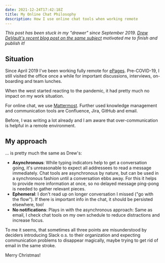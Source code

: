 ```yaml
---
date: 2021-12-24T17:42:18Z
title: My Online Chat Philosophy
description: How I use online chat tools when working remote
---
```


*This post has been stuck in my "drawer" since September 2019. [Drew DeVault's recent blog post on the same subject](https://drewdevault.com/2021/11/24/A-philosophy-for-instant-messaging.html) motivated me to finish and publish it!*

## Situation

Since April 2019 I've been working fully remote for [ePages](https://developer.epages.com/blog/).
Pre-COVID-19, I still visited the office once a while for important discussions, interviews, on-boarding and team lunches.

When the west started reacting to the pandemic, it had pretty much no impact on my work situation.

For online chat, we use [Mattermost](https://github.com/mattermost/mattermost-server).
Further used knowledge management and communication tools are Confluence, Jira, GitHub and email.

Before, I was writing a lot already and I am aware that over-communication is helpful in a remote environment.

## My approach

... is pretty much the same as Drew's:

* **Asynchronous**: While typing indicators help to get a conversation going, it's unreasonable to expect all addressees to read a message immediately. Chat tools are asynchronous by nature, but can be used in a synchronous fashion until a conversation ebbs away. For this it helps to provide more information at once, so no delayed message ping-pong is needed to gather relevant pieces.
* **Ephemeral**: I don't read up on longer conversation I missed ("go with the flow"). If there is important info in the chat, it should be persisted elsewhere, too!
* **No notifications**: Plays in with the asynchronous approach: Same as email, I check chat tools on my own schedule to reduce distractions and increase focus.

To me it seems, that sometimes all three points are misunderstood by deciders introducing Slack o.s. to their organization and expecting communication problems to disappear magically, maybe trying to get rid of email in the same stroke.

Merry Christmas!
